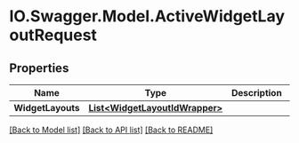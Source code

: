 # IO.Swagger.Model.ActiveWidgetLayoutRequest
## Properties

Name | Type | Description | Notes
------------ | ------------- | ------------- | -------------
**WidgetLayouts** | [**List&lt;WidgetLayoutIdWrapper&gt;**](WidgetLayoutIdWrapper.md) |  | [optional] 

[[Back to Model list]](../README.md#documentation-for-models) [[Back to API list]](../README.md#documentation-for-api-endpoints) [[Back to README]](../README.md)


